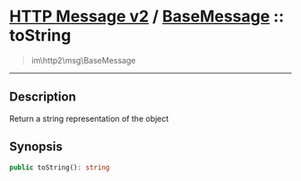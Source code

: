 # [HTTP Message v2](http2.md) / [BaseMessage](http2-BaseMessage.md) :: toString
 > im\http2\msg\BaseMessage
____

## Description
Return a string representation of the object

## Synopsis
```php
public toString(): string
```
